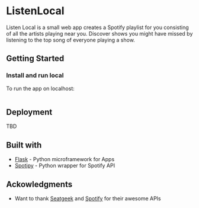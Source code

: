 # ListenLocal

Listen Local is a small web app creates a Spotify playlist for you consisting of all the artists playing near you. Discover shows you might have missed by listening to the top song of everyone playing a show.

## Getting Started

### Install and run local

To run the app on localhost:
```
```

## Deployment

TBD


## Built with
* [Flask](http://flask.pocoo.org) - Python microframework for Apps
* [Spotipy](https://github.com/plamere/spotipy) - Python wrapper for Spotify API

## Ackowledgments
* Want to thank [Seatgeek](www.seatgeek.com) and [Spotify](www.spotfy.com) for their awesome APIs
